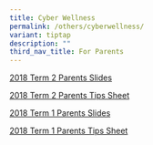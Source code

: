 ```yaml
---
title: Cyber Wellness
permalink: /others/cyberwellness/
variant: tiptap
description: ""
third_nav_title: For Parents
---
```

<p><a href="/files/2018-T2-Parents-Slides.pdf" rel="noopener noreferrer nofollow" target="_blank">2018 Term 2 Parents Slides</a></p><p><a href="/files/2018-T2-Parents-Tip-Sheet.pdf" rel="noopener noreferrer nofollow" target="_blank">2018 Term 2 Parents Tips Sheet</a></p><p><a href="/files/2018-T1-Parents-Slide.pdf" rel="noopener noreferrer nofollow" target="_blank">2018 Term 1 Parents Slides</a></p><p><a href="/files/2018-T1-Parents-Tip-Sheet.pdf" rel="noopener noreferrer nofollow" target="_blank">2018 Term 1 Parents Tips Sheet</a></p>